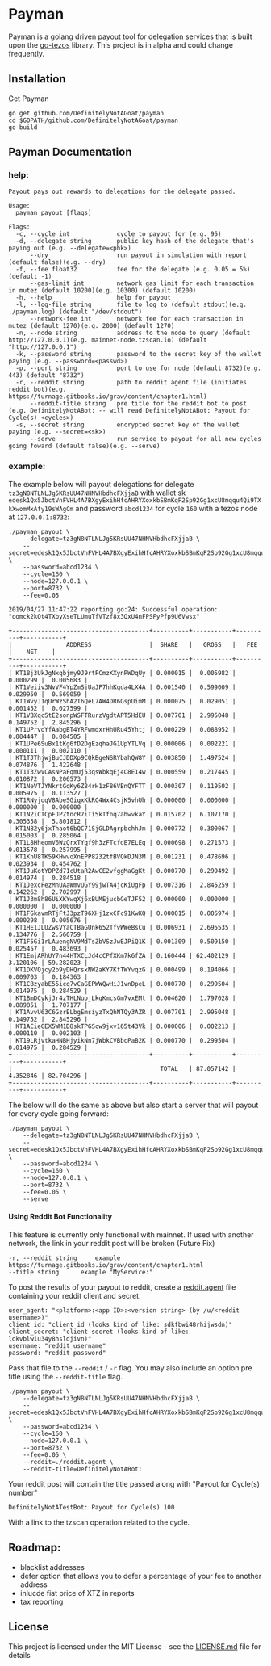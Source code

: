 # Payman

Payman is a golang driven payout tool for delegation services that is built upon the [go-tezos](https://github.com/DefinitelyNotAGoat/go-tezos) library. This project is in alpha and could change frequently. 

## Installation

Get Payman 
```
go get github.com/DefinitelyNotAGoat/payman
cd $GOPATH/github.com/DefinitelyNotAGoat/payman
go build
```

## Payman Documentation

### help:

```
Payout pays out rewards to delegations for the delegate passed.

Usage:
  payman payout [flags]

Flags:
  -c, --cycle int             cycle to payout for (e.g. 95)
  -d, --delegate string       public key hash of the delegate that's paying out (e.g. --delegate=<phk>)
      --dry                   run payout in simulation with report (default false)(e.g. --dry)
  -f, --fee float32           fee for the delegate (e.g. 0.05 = 5%) (default -1)
      --gas-limit int         network gas limit for each transaction in mutez (default 10200)(e.g. 10300) (default 10200)
  -h, --help                  help for payout
  -l, --log-file string       file to log to (default stdout)(e.g. ./payman.log) (default "/dev/stdout")
      --network-fee int       network fee for each transaction in mutez (default 1270)(e.g. 2000) (default 1270)
  -n, --node string           address to the node to query (default http://127.0.0.1)(e.g. mainnet-node.tzscan.io) (default "http://127.0.0.1")
  -k, --password string       password to the secret key of the wallet paying (e.g. --password=<passwd>)
  -p, --port string           port to use for node (default 8732)(e.g. 443) (default "8732")
  -r, --reddit string         path to reddit agent file (initiates reddit bot)(e.g. https://turnage.gitbooks.io/graw/content/chapter1.html)
      --reddit-title string   pre title for the reddit bot to post (e.g. DefinitelyNotABot: -- will read DefinitelyNotABot: Payout for Cycle(s) <cycles>)
  -s, --secret string         encrypted secret key of the wallet paying (e.g. --secret=<sk>)
      --serve                 run service to payout for all new cycles going foward (default false)(e.g. --serve)
```

### example: 
The example below will payout delegations for delegate `tz3gN8NTLNLJg5KRsUU47NHNVHbdhcFXjjaB` with wallet sk `edesk1Qx5JbctVnFVHL4A7BXgyExihHfcAHRYXoxkbSBmKqP2Sp92Gg1xcU8mqqu4Qi9TXkXwomMxAfy19sWAgCm` and password `abcd1234` for cycle `160` with a tezos node at `127.0.0.1:8732`:
```
./payman payout \
    --delegate=tz3gN8NTLNLJg5KRsUU47NHNVHbdhcFXjjaB \
    --secret=edesk1Qx5JbctVnFVHL4A7BXgyExihHfcAHRYXoxkbSBmKqP2Sp92Gg1xcU8mqqu4Qi9TXkXwomMxAfy19sWAgCm \
    --password=abcd1234 \
    --cycle=160 \
    --node=127.0.0.1 \
    --port=8732 \
    --fee=0.05 

2019/04/27 11:47:22 reporting.go:24: Successful operation: "oomck2kQt4TXbyXseTLUmuTfVTzf8x3QxU4nFPSFyPfp9U6Vwsx"

+--------------------------------------+----------+-----------+----------+-----------+
|               ADDRESS                |  SHARE   |   GROSS   |   FEE    |    NET    |
+--------------------------------------+----------+-----------+----------+-----------+
| KT18j3UkJgNxqbjmy9J9rtFCmzKXynPWDqUy | 0.000015 |  0.005982 | 0.000299 |  0.005683 |
| KT1Veiiv3NvVF4YpZmSjUaJP7hhKqda4LX4A | 0.001540 |  0.599009 | 0.029950 |  0.569059 |
| KT1WvyJ1qUrWzShA2T6QeL7AW4DR6GspUimM | 0.000075 |  0.029051 | 0.001452 |  0.027599 |
| KT1VBXqcStE2sonpWSFTRurzVgdtAPT5HdEU | 0.007701 |  2.995048 | 0.149752 |  2.845296 |
| KT1UPrvoYfAabgBT4YRFwmdxrHhURu45Yhtj | 0.000229 |  0.088952 | 0.004447 |  0.084505 |
| KT1UPe6SuBx1tKg6fD2DgEzqhaJG1UpYTLVq | 0.000006 |  0.002221 | 0.000111 |  0.002110 |
| KT1TJThjwjBuCJDDXp9CQkBgeNSRYbahQW8Y | 0.003850 |  1.497524 | 0.074876 |  1.422648 |
| KT1T3ZwVCAsNPaFqmUj53qsWbkqEj4C8E14w | 0.000559 |  0.217445 | 0.010872 |  0.206573 |
| KT1NeVTJYNkrtGqKy6Z84rH1zF86VBnQYFTT | 0.000307 |  0.119502 | 0.005975 |  0.113527 |
| KT1RNyjoqV8AbeSGiqxKkRC4Wx4CsjK5vhUh | 0.000000 |  0.000000 | 0.000000 |  0.000000 |
| KT1N2iCTCpFJPZtncR7iTi5kTfnq7ahwvkaY | 0.015702 |  6.107170 | 0.305358 |  5.801812 |
| KT1N82y6jxThaot6bQC71SjGLDAgrpbchhJm | 0.000772 |  0.300067 | 0.015003 |  0.285064 |
| KT1L8HheomV6WzQrxTYqf9h3zFTcfdE7ELEg | 0.000698 |  0.271573 | 0.013578 |  0.257995 |
| KT1KhU8TK59KHwvoXnEPP8232tfBVQkDJN3M | 0.001231 |  0.478696 | 0.023934 |  0.454762 |
| KT1JuKotYDPZd71cUtaR2AwCE2vfggMaGgKt | 0.000770 |  0.299492 | 0.014974 |  0.284518 |
| KT1JexcFezMnUAaWmvUGY99jwTA4jcKiUgFp | 0.007316 |  2.845259 | 0.142262 |  2.702997 |
| KT1J3m8h86UiXKYwqXj6xBUMEjucbGeTJF52 | 0.000000 |  0.000000 | 0.000000 |  0.000000 |
| KT1FGkavmRTjFtJ3pzT96XHj1zxCFc91KwKQ | 0.000015 |  0.005974 | 0.000298 |  0.005676 |
| KT1HE1JLUZwsVYaCTBaGUnk652TfvWWeBsCu | 0.006931 |  2.695535 | 0.134776 |  2.560759 |
| KT1F5Gi1rLAuengNV9MdTsZbVSzJwEJPiQ1K | 0.001309 |  0.509150 | 0.025457 |  0.483693 |
| KT1EmjARhUY7n44HTXCLJd4cCPfXKm7k6fZA | 0.160444 | 62.402129 | 3.120106 | 59.282023 |
| KT1DKVQjcy2b9yDHQrsxNWZaKY7KfTWYvqzG | 0.000499 |  0.194066 | 0.009703 |  0.184363 |
| KT1CBzyabE55icq7vCaGEPWWQwHiJ1vnDpeL | 0.000770 |  0.299504 | 0.014975 |  0.284529 |
| KT1BmDCykjJr4zTHLNuojLkqKmcsGm7vxEMt | 0.004620 |  1.797028 | 0.089851 |  1.707177 |
| KT1AvvU63C6GzrELbgEmsiyzTxQhNTQy3AZR | 0.007701 |  2.995048 | 0.149752 |  2.845296 |
| KT1ACieGEX5WM1D8skTPGScw9jxv165t43Vk | 0.000006 |  0.002213 | 0.000110 |  0.002103 |
| KT19LRjvtkaHNBHjyikNn7jWbkCVBbcPaB2K | 0.000770 |  0.299504 | 0.014975 |  0.284529 |
+--------------------------------------+----------+-----------+----------+-----------+
|                                         TOTAL   | 87.057142 | 4.352846 | 82.704296 |
+--------------------------------------+----------+-----------+----------+-----------+
```

The below will do the same as above but also start a server that will payout for every cycle going forward:
```
./payman payout \
    --delegate=tz3gN8NTLNLJg5KRsUU47NHNVHbdhcFXjjaB \
    --secret=edesk1Qx5JbctVnFVHL4A7BXgyExihHfcAHRYXoxkbSBmKqP2Sp92Gg1xcU8mqqu4Qi9TXkXwomMxAfy19sWAgCm \
    --password=abcd1234 \
    --cycle=160 \
    --node=127.0.0.1 \
    --port=8732 \
    --fee=0.05 \
    --serve
``` 

#### Using Reddit Bot Functionality 
This feature is currently only functional with mainnet. If used with another network, the link in your reddit post will be broken (Future Fix)
```
-r, --reddit string     example https://turnage.gitbooks.io/graw/content/chapter1.html
--title string      example "MyService:"
```
To post the results of your payout to reddit, create a [reddit.agent](https://turnage.gitbooks.io/graw/content/chapter1.html) file  containing your reddit client and secret. 
```
user_agent: "<platform>:<app ID>:<version string> (by /u/<reddit username>)"
client_id: "client id (looks kind of like: sdkfbwi48rhijwsdn)"
client_secret: "client secret (looks kind of like: ldkvblwiu34y8hsldjivn)"
username: "reddit username"
password: "reddit password"
```

Pass that file to the `--reddit` / `-r` flag. You may also include an option pre title using the `--reddit-title` flag. 
```
./payman payout \
    --delegate=tz3gN8NTLNLJg5KRsUU47NHNVHbdhcFXjjaB \
    --secret=edesk1Qx5JbctVnFVHL4A7BXgyExihHfcAHRYXoxkbSBmKqP2Sp92Gg1xcU8mqqu4Qi9TXkXwomMxAfy19sWAgCm \
    --password=abcd1234 \
    --cycle=160 \
    --node=127.0.0.1 \
    --port=8732 \
    --fee=0.05 \
    --reddit=./reddit.agent \
    --reddit-title=DefinitelyNotABot: 

```

Your reddit post will contain the title passed along with "Payout for Cycle(s) number"
```
DefinitelyNotATestBot: Payout for Cycle(s) 100
```
With a link to the tzscan operation related to the cycle.


## Roadmap:
* blacklist addresses
* defer option that allows you to defer a percentage of your fee to another address
* inlucde fiat price of XTZ in reports
* tax reporting

## License

This project is licensed under the MIT License - see the [LICENSE.md](LICENSE.md) file for details